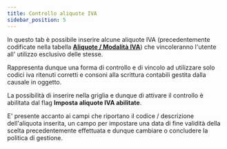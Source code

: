 ```yaml
---
title: Controllo aliquote IVA
sidebar_position: 5
---
```


In questo tab è possibile inserire alcune aliquote IVA (precedentemente codificate nella tabella [**Aliquote / Modalità IVA**](/docs/configurations/tables/finance/vat-rates/)) che vincoleranno l'utente all' utilizzo esclusivo delle stesse.

Rappresenta dunque una forma di controllo e di vincolo ad utilizzare solo codici iva ritenuti corretti e consoni alla scrittura contabili gestita dalla causale in oggetto.

La possibilità di inserire nella griglia e dunque di attivare il controllo è abilitata dal flag **Imposta aliquote IVA abilitate**.
 
E' presente accanto ai campi che riportano il codice / descrizione dell'aliquota inserita, un campo per impostare una data di fine validità della scelta precedentemente effettuata e dunque cambiare o concludere la politica di gestione.